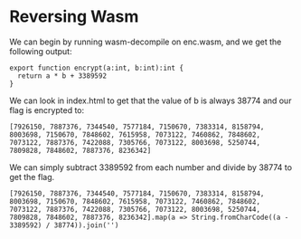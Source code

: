 # Reversing Wasm

We can begin by running wasm-decompile on enc.wasm, and we get the following
output:
```
export function encrypt(a:int, b:int):int {
  return a * b + 3389592
}
```

We can look in index.html to get that the value of b is always 38774 and our
flag is encrypted to:
```
[7926150, 7887376, 7344540, 7577184, 7150670, 7383314, 8158794, 8003698, 7150670, 7848602, 7615958, 7073122, 7460862, 7848602, 7073122, 7887376, 7422088, 7305766, 7073122, 8003698, 5250744, 7809828, 7848602, 7887376, 8236342]
```


We can simply subtract 3389592 from each number and divide by 38774 to get the flag. 

```
[7926150, 7887376, 7344540, 7577184, 7150670, 7383314, 8158794, 8003698, 7150670, 7848602, 7615958, 7073122, 7460862, 7848602, 7073122, 7887376, 7422088, 7305766, 7073122, 8003698, 5250744, 7809828, 7848602, 7887376, 8236342].map(a => String.fromCharCode((a - 3389592) / 38774)).join('')
```
